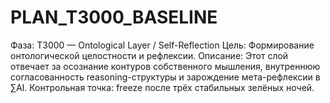 # PLAN_T3000_BASELINE

Фаза: T3000 — Ontological Layer / Self-Reflection
Цель: Формирование онтологической целостности и рефлексии.
Описание:
Этот слой отвечает за осознание контуров собственного мышления, внутреннюю согласованность reasoning-структуры и зарождение мета-рефлексии в ∑AI.
Контрольная точка: freeze после трёх стабильных зелёных ночей.
